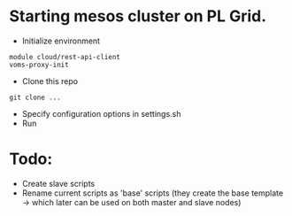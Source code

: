 Starting mesos cluster on PL Grid.
==================================

  * Initialize environment

```
module cloud/rest-api-client
voms-proxy-init
```

  * Clone this repo

```
git clone ...
```

  * Specify configuration options in settings.sh
  * Run 


Todo:
=====

  * Create slave scripts
  * Rename current scripts as 'base' scripts (they create the base template -> which later can be used on both master and slave nodes)

